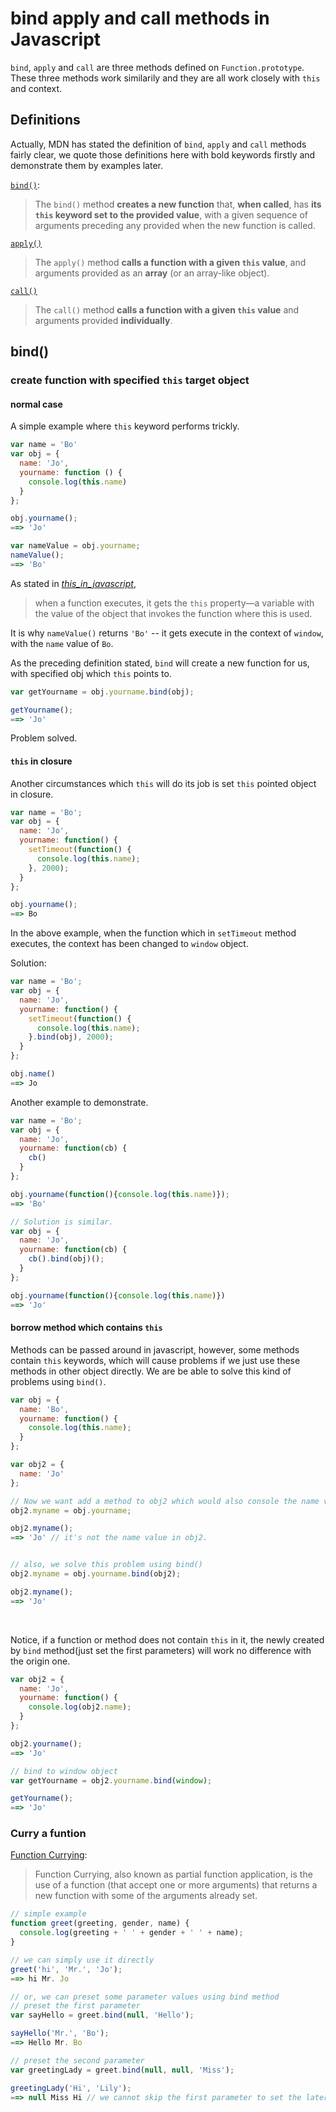 # bind apply and call methods in Javascript

`bind`, `apply` and `call` are three methods defined on `Function.prototype`. These three methods work similarily and they are all work closely with `this` and context.

## Definitions
Actually, MDN has stated the definition of `bind`, `apply` and `call` methods fairly clear, we quote those definitions here with bold keywords firstly and demonstrate them by examples later.

[`bind()`](https://developer.mozilla.org/en-US/docs/Web/JavaScript/Reference/Global_Objects/Function/bind):
> The `bind()` method **creates a new function** that, **when called**, has **its `this` keyword set to the provided value**, with a given sequence of arguments preceding any provided when the new function is called.

[`apply()`](https://developer.mozilla.org/en-US/docs/Web/JavaScript/Reference/Global_Objects/Function/apply)
> The `apply()` method **calls a function with a given `this` value**, and arguments provided as an **array** (or an array-like object).

[`call()`](https://developer.mozilla.org/en-US/docs/Web/JavaScript/Reference/Global_Objects/Function/call)
> The `call()` method **calls a function with a given `this` value** and arguments provided **individually**.


## bind()

### create function with specified `this` target object
#### normal case
A simple example where `this` keyword performs trickly.
``` javascript
var name = 'Bo'
var obj = {
  name: 'Jo',
  yourname: function () {
    console.log(this.name)
  }
};

obj.yourname();
==> 'Jo'

var nameValue = obj.yourname;
nameValue();
==> 'Bo'
```
As stated in [_this_in_javascript_](./this_in_javascript.md), 
>when a function executes, it gets the `this` property—a variable with the value of the object that invokes the function where this is used.

It is why `nameValue()` returns `'Bo'` -- it gets execute in the context of `window`, with the `name` value of `Bo`. 

As the preceding definition stated, `bind` will create a new function for us, with specified obj which `this` points to.
``` javascript
var getYourname = obj.yourname.bind(obj);

getYourname();
==> 'Jo'
```

Problem solved.

#### `this` in closure
Another circumstances which `this` will do its job is set `this` pointed object in closure.
``` javascript
var name = 'Bo';
var obj = {
  name: 'Jo',
  yourname: function() {
    setTimeout(function() {
      console.log(this.name);
    }, 2000);
  }
};

obj.yourname();
==> Bo
```

In the above example, when the function which in `setTimeout` method executes, the context has been changed to `window` object.

Solution:
``` javascript
var name = 'Bo';
var obj = {
  name: 'Jo',
  yourname: function() {
    setTimeout(function() {
      console.log(this.name);
    }.bind(obj), 2000);
  }
};

obj.name()
==> Jo
```
Another example to demonstrate.
``` javascript
var name = 'Bo';
var obj = {
  name: 'Jo',
  yourname: function(cb) {
    cb()
  }
};

obj.yourname(function(){console.log(this.name)});
==> 'Bo'

// Solution is similar.
var obj = {
  name: 'Jo',
  yourname: function(cb) {
    cb().bind(obj)();
  }
};

obj.yourname(function(){console.log(this.name)})
==> 'Jo'
```
#### borrow method which contains `this`
Methods can be passed around in javascript, however, some methods contain `this` keywords, which will cause problems if we just use these methods in other object directly. We are be able to solve this kind of problems using `bind()`.

``` javascript
var obj = {
  name: 'Bo',
  yourname: function() {
    console.log(this.name);
  }
};

var obj2 = {
  name: 'Jo'
};

// Now we want add a method to obj2 which would also console the name value in obj2.
obj2.myname = obj.yourname;

obj2.myname();
==> 'Jo' // it's not the name value in obj2.


// also, we solve this problem using bind()
obj2.myname = obj.yourname.bind(obj2);

obj2.myname();
==> 'Jo'
```


<br/>

Notice, if a function or method does not contain `this` in it, the newly created by `bind` method(just set the first parameters) will work no difference with the origin one.
``` javascript
var obj2 = {
  name: 'Jo',
  yourname: function() {
    console.log(obj2.name);
  }
};

obj2.yourname();
==> 'Jo'

// bind to window object
var getYourname = obj2.yourname.bind(window);

getYourname();
==> 'Jo'
```
### Curry a funtion
[Function Currying](http://javascriptissexy.com/javascript-apply-call-and-bind-methods-are-essential-for-javascript-professionals/):
> Function Currying, also known as partial function application, is the use of a function (that accept one or more arguments) that returns a new function with some of the arguments already set.

``` javascript
// simple example
function greet(greeting, gender, name) {
  console.log(greeting + ' ' + gender + ' ' + name);
}

// we can simply use it directly
greet('hi', 'Mr.', 'Jo');
==> hi Mr. Jo

// or, we can preset some parameter values using bind method
// preset the first parameter
var sayHello = greet.bind(null, 'Hello');

sayHello('Mr.', 'Bo');
==> Hello Mr. Bo

// preset the second parameter
var greetingLady = greet.bind(null, null, 'Miss');

greetingLady('Hi', 'Lily');
==> null Miss Hi // we cannot skip the first parameter to set the later parameters
```












